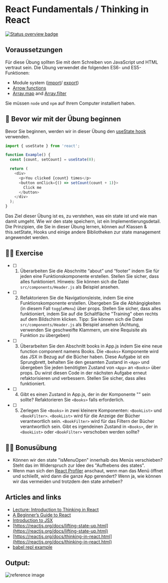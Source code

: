 # React Fundamentals / Thinking in React
[![Status overview badge](../../blob/badges/.github/badges/main/badge.svg)](#-results)


## Voraussetzungen

Für diese Übung sollten Sie mit dem Schreiben von JavaScript und HTML vertraut sein. Die Übung verwendet die folgenden ES6- und ES5-Funktionen:

- Module system ([import](https://developer.mozilla.org/en-US/docs/Web/JavaScript/Reference/Statements/import)/ [export](https://developer.mozilla.org/en-US/docs/Web/JavaScript/Reference/Statements/export))
- [Arrow functions](https://developer.mozilla.org/en-US/docs/Web/JavaScript/Reference/Functions/Arrow_functions)
- [Array.map](https://developer.mozilla.org/en-US/docs/Web/JavaScript/Reference/Global_Objects/Array/map) and [Array.filter](https://developer.mozilla.org/en-US/docs/Web/JavaScript/Reference/Global_Objects/Array/filter)

Sie müssen `node` und `npm` auf Ihrem Computer installiert haben.

## 🥑 Bevor wir mit der Übung beginnen

Bevor Sie beginnen, werden wir in dieser Übung den [useState hook](https://reactjs.org/docs/hooks-state.html) verwenden.

```javascript
import { useState } from 'react';

function Example() {
  const [count, setCount] = useState(0);

  return (
    <div>
      <p>You clicked {count} times</p>
      <button onClick={() => setCount(count + 1)}>
        Click me
      </button>
    </div>
  );
}
```


Das Ziel dieser Übung ist es, zu verstehen, was ein state ist und wie man damit umgeht. 
Wie wir den state speichern, ist ein Implementierungsdetail. Die Prinzipien, die Sie in dieser Übung lernen, können auf Klassen & this.setState, 
Hooks und einige andere Bibliotheken zur state management angewendet werden. 


## 🤸‍♀️ Exercise

- [ ] 1. Überarbeiten Sie die Abschnitte “about” und “footer” indem Sie für jeden eine Funktionskomponente erstellen.
      Stellen Sie sicher, dass alles funktioniert. Hinweis: Sie können sich die Datei `src/components/Header.js` als Beispiel ansehen.
      

- [ ] 2. Refaktorieren Sie die Navigationsleiste, indem Sie eine Funktionskomponente erstellen.
      Übergeben Sie die Abhängigkeiten (in diesem Fall `toggleMenu`) über props.
      Stellen Sie sicher, dass alles funktioniert, indem Sie auf die Schaltfläche "Training" oben rechts auf dem Bildschirm klicken. Tipp: Sie können sich die Datei `src/components/Header.js` als Beispiel ansehen (Achtung, verwenden Sie geschweifte Klammern, um eine Requisite als Funktion zu übergeben)


- [ ] 3. Überarbeiten Sie den Abschnitt books in App.js indem Sie eine neue function component namens Books. 
      Die `<Books>` Komponente wird das JSX in Bezug auf die Bücher haben. Diese Aufgabe ist ein Sprungbrett, behalten Sie den gesamten Zustand 
      in `<App>` und übergeben Sie jeden benötigten Zustand von `<App>` an `<Books>` über props. 
      Du wirst diesen Code in der nächsten Aufgabe erneut refaktorisieren und verbessern. Stellen Sie sicher, dass alles funktioniert.


- [ ] 4. Gibt es einen Zustand in App.js, der in der Komponente "<Books>" sein sollte?
      Refaktorieren Sie `<Books>` falls erforderlich. 

- [ ] 5. Zerlegen Sie `<Books>` in zwei kleinere Komponenten: `<BookList>` und `<BookFilter>`. `<BookList>` wird für die Anzeige der Bücher verantwortlich sein. `<BookFilter>` wird für das Filtern der Bücher verantwortlich sein. Gibt es irgendeinen Zustand in `<Books>`, der in `<BookList>` oder `<BookFilter>` verschoben werden sollte?
  
## 🏋️‍♀️  Bonusübung

- Können wir den state "isMenuOpen" innerhalb des Menüs verschieben? Steht das im Widerspruch zur Idee des "Aufhebens des states".
- Wenn man sich den [React Profiler](https://reactjs.org/blog/2018/09/10/introducing-the-react-profiler.html) anschaut, wenn man das 
  Menü öffnet und schließt, wird dann die ganze App gerendert? Wenn ja, wie können wir das vermeiden und trotzdem den state anheben?
  
  
  
## Articles and links
  
- [Lecture: Introduction to Thinking in React](https://reactgraphql.academy/react/introduction-to-thinking-in-react/)
- [A Beginner’s Guide to React](https://medium.com/leanjs/introduction-to-react-3000e9cbcd26)
- [Introduction to JSX](https://reactjs.org/docs/introducing-jsx.html)
- [https://reactjs.org/docs/lifting-state-up.html](https://reactjs.org/docs/lifting-state-up.html)
- [https://reactjs.org/docs/thinking-in-react.html](https://reactjs.org/docs/thinking-in-react.html)
- [babel repl example](https://babeljs.io/repl#?browsers=&build=&builtIns=false&spec=false&loose=false&code_lz=JYWwDg9gTgLgBAJQKYEMDG8BmUIjgIilQ3wChS0IA7AZ3gAkkAbJiAYV0iqSvgF44ACgCUcPgD4CAC2D4A3OQA8AE2AA3OGiYoaNAHIoQSPvkq8UwblHzjScOCvWbtug0ZM4A7jbv2HjFnZOah54AHpbe0Uw1TVbaNjxIA&debug=false&forceAllTransforms=false&shippedProposals=false&circleciRepo=&evaluate=true&fileSize=false&timeTravel=false&sourceType=module&lineWrap=false&presets=es2015%2Ces2016%2Ces2017%2Creact%2Cstage-2&prettier=false&targets=&version=7.3.3&externalPlugins=)

## Output:
![reference image](./reference.gif)

